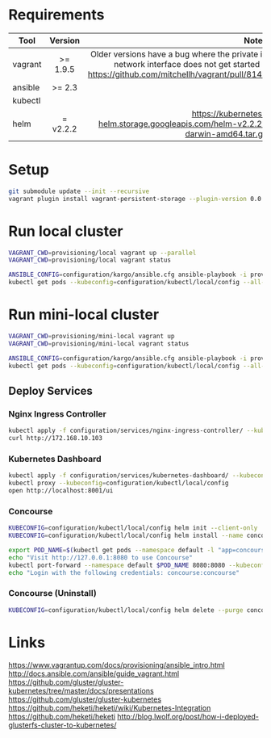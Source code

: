 # Requirements

| Tool          | Version       | Notes  |
| ------------- |:-------------:| -----: |
| vagrant       | >= 1.9.5      | Older versions have a bug where the private ip network interface does not get started - https://github.com/mitchellh/vagrant/pull/8148 |
| ansible       | >= 2.3        |        |
| kubectl       |               |        |
| helm          | = v2.2.2      | https://kubernetes-helm.storage.googleapis.com/helm-v2.2.2-darwin-amd64.tar.gz       |

 
# Setup

```bash
git submodule update --init --recursive
vagrant plugin install vagrant-persistent-storage --plugin-version 0.0.26
```

# Run local cluster

```bash
VAGRANT_CWD=provisioning/local vagrant up --parallel
VAGRANT_CWD=provisioning/local vagrant status
```

```bash
ANSIBLE_CONFIG=configuration/kargo/ansible.cfg ansible-playbook -i provisioning/local/.vagrant/provisioners/ansible/inventory/vagrant_ansible_inventory configuration/tungsten-kubernetes/cluster.yml -b --flush-cache -v
kubectl get pods --kubeconfig=configuration/kubectl/local/config --all-namespaces
```

# Run mini-local cluster

```bash
VAGRANT_CWD=provisioning/mini-local vagrant up 
VAGRANT_CWD=provisioning/mini-local vagrant status
```

```bash
ANSIBLE_CONFIG=configuration/kargo/ansible.cfg ansible-playbook -i provisioning/mini-local/.vagrant/provisioners/ansible/inventory/vagrant_ansible_inventory configuration/tungsten-kubernetes/cluster.yml -b --flush-cache -v
kubectl get pods --kubeconfig=configuration/kubectl/local/config --all-namespaces
```

## Deploy Services

### Nginx Ingress Controller

```bash
kubectl apply -f configuration/services/nginx-ingress-controller/ --kubeconfig=configuration/kubectl/local/config
curl http://172.168.10.103
```

### Kubernetes Dashboard

```bash
kubectl apply -f configuration/services/kubernetes-dashboard/ --kubeconfig=configuration/kubectl/local/config
kubectl proxy --kubeconfig=configuration/kubectl/local/config
open http://localhost:8001/ui
```

### Concourse
```bash
KUBECONFIG=configuration/kubectl/local/config helm init --client-only
KUBECONFIG=configuration/kubectl/local/config helm install --name concourse stable/concourse --set persistence.enabled=false,postgresql.persistence.enabled=false,worker.replicas=1,worker.resources.requests.cpu="100m",worker.resources.requests.memory="128Mi"

export POD_NAME=$(kubectl get pods --namespace default -l "app=concourse-web" -o jsonpath="{.items[0].metadata.name}" --kubeconfig=configuration/kubectl/local/config)
echo "Visit http://127.0.0.1:8080 to use Concourse"
kubectl port-forward --namespace default $POD_NAME 8080:8080 --kubeconfig=configuration/kubectl/local/config
echo "Login with the following credentials: concourse:concourse"
```

### Concourse (Uninstall)
```bash
KUBECONFIG=configuration/kubectl/local/config helm delete --purge concourse
```
# Links

https://www.vagrantup.com/docs/provisioning/ansible_intro.html
http://docs.ansible.com/ansible/guide_vagrant.html
https://github.com/gluster/gluster-kubernetes/tree/master/docs/presentations
https://github.com/gluster/gluster-kubernetes
https://github.com/heketi/heketi/wiki/Kubernetes-Integration
https://github.com/heketi/heketi
http://blog.lwolf.org/post/how-i-deployed-glusterfs-cluster-to-kubernetes/